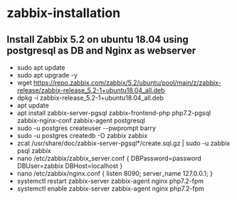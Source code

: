# zabbix-installation

## Install Zabbix 5.2 on ubuntu 18.04 using postgresql as DB and Nginx as webserver
- sudo apt update
- sudo apt upgrade -y
- wget https://repo.zabbix.com/zabbix/5.2/ubuntu/pool/main/z/zabbix-release/zabbix-release_5.2-1+ubuntu18.04_all.deb
- dpkg -i zabbix-release_5.2-1+ubuntu18.04_all.deb
- apt update
- apt install zabbix-server-pgsql zabbix-frontend-php php7.2-pgsql zabbix-nginx-conf zabbix-agent postgresql
- sudo -u postgres createuser --pwprompt barry
- sudo -u postgres createdb -O zabbix zabbix
- zcat /usr/share/doc/zabbix-server-pgsql*/create.sql.gz | sudo -u zabbix psql zabbix
- nano /etc/zabbix/zabbix_server.conf
{
    DBPassword=password
    DBUser=zabbix
    DBHost=localhost
}
- nano /etc/zabbix/nginx.conf
{
    listen 8090;
    server_name 127.0.0.1;
}
- systemctl restart zabbix-server zabbix-agent nginx php7.2-fpm
- systemctl enable zabbix-server zabbix-agent nginx php7.2-fpm
